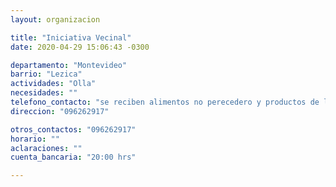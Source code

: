 ```yaml
---
layout: organizacion

title: "Iniciativa Vecinal"
date: 2020-04-29 15:06:43 -0300

departamento: "Montevideo"
barrio: "Lezica"
actividades: "Olla"
necesidades: ""
telefono_contacto: "se reciben alimentos no perecedero y productos de limpieza"
direccion: "096262917"

otros_contactos: "096262917"
horario: ""
aclaraciones: ""
cuenta_bancaria: "20:00 hrs"

---
```

